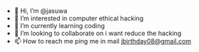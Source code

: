 - 👋 Hi, I’m @jasuwa
- 👀 I’m interested in computer ethical hacking
- 🌱 I’m currently learning coding
- 💞️ I’m looking to collaborate on i want reduce the hacking
- 📫 How to reach me ping me in mail jbirthday08@gmail.com

<!---
jasuwa/jasuwa is a ✨ special ✨ repository because its `README.md` (this file) appears on your GitHub profile.
You can click the Preview link to take a look at your changes.
--->
